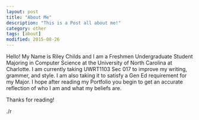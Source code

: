 ```yaml
---
layout: post
title: "About Me"
description: "This is a Post all about me!"
category: other
tags: [about]
modified: 2015-08-26
---
```

Hello! My Name is Riley Childs and I am a Freshmen Undergraduate Student Majoring in Computer Science at the University of North Carolina at Charlotte. I am currently taking UWRT1103 Sec 017 to improve my writing, grammer, and style. I am also taking it to satisfy a Gen Ed requirement for my Major. I hope after reading my Portfolio you begin to get an accurate reflection of who I am and what my beliefs are.<br />

Thanks for reading!<br />

./r